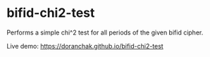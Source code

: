 # bifid-chi2-test
Performs a simple chi^2 test for all periods of the given bifid cipher.

Live demo:  https://doranchak.github.io/bifid-chi2-test


